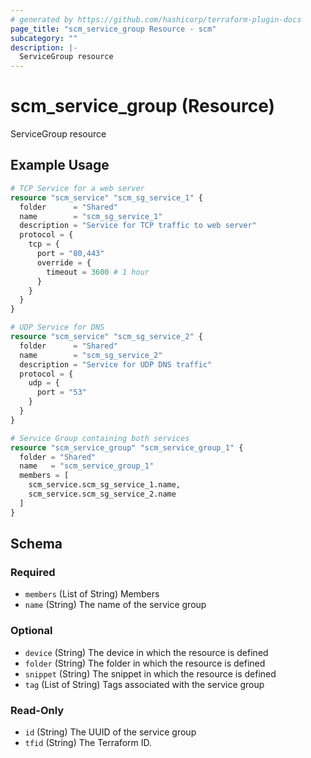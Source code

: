 ```yaml
---
# generated by https://github.com/hashicorp/terraform-plugin-docs
page_title: "scm_service_group Resource - scm"
subcategory: ""
description: |-
  ServiceGroup resource
---
```


# scm_service_group (Resource)

ServiceGroup resource

## Example Usage

```terraform
# TCP Service for a web server
resource "scm_service" "scm_sg_service_1" {
  folder      = "Shared"
  name        = "scm_sg_service_1"
  description = "Service for TCP traffic to web server"
  protocol = {
    tcp = {
      port = "80,443"
      override = {
        timeout = 3600 # 1 hour
      }
    }
  }
}

# UDP Service for DNS
resource "scm_service" "scm_sg_service_2" {
  folder      = "Shared"
  name        = "scm_sg_service_2"
  description = "Service for UDP DNS traffic"
  protocol = {
    udp = {
      port = "53"
    }
  }
}

# Service Group containing both services
resource "scm_service_group" "scm_service_group_1" {
  folder = "Shared"
  name   = "scm_service_group_1"
  members = [
    scm_service.scm_sg_service_1.name,
    scm_service.scm_sg_service_2.name
  ]
}
```

<!-- schema generated by tfplugindocs -->
## Schema

### Required

- `members` (List of String) Members
- `name` (String) The name of the service group

### Optional

- `device` (String) The device in which the resource is defined
- `folder` (String) The folder in which the resource is defined
- `snippet` (String) The snippet in which the resource is defined
- `tag` (List of String) Tags associated with the service group

### Read-Only

- `id` (String) The UUID of the service group
- `tfid` (String) The Terraform ID.
